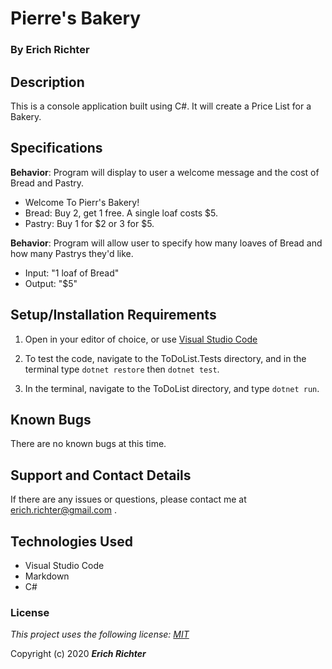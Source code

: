 # Pierre's Bakery

### By Erich Richter

## Description

This is a console application built using C#. It will create a Price List for a Bakery.

## Specifications

**Behavior**: Program will display to user a welcome message and the cost of Bread and Pastry.
  * Welcome To Pierr's Bakery!
  * Bread: Buy 2, get 1 free. A single loaf costs $5.
  * Pastry: Buy 1 for $2 or 3 for $5.

**Behavior**: Program will allow user to specify how many loaves of Bread and how many Pastrys they'd like.
  * Input: "1 loaf of Bread"
  * Output: "$5"


## Setup/Installation Requirements

1. Open in your editor of choice, or use [Visual Studio Code](https://code.visualstudio.com/)

2. To test the code, navigate to the ToDoList.Tests directory, and in the terminal type `dotnet restore` then `dotnet test`.

2. In the terminal, navigate to the ToDoList directory, and type `dotnet run`.

## Known Bugs

There are no known bugs at this time.

## Support and Contact Details

If there are any issues or questions, please contact me at erich.richter@gmail.com .

## Technologies Used

*  Visual Studio Code
*  Markdown
*  C#


### License

*This project uses the following license: [MIT](https://opensource.org/licenses/MIT)*

Copyright (c) 2020  **_Erich Richter_**